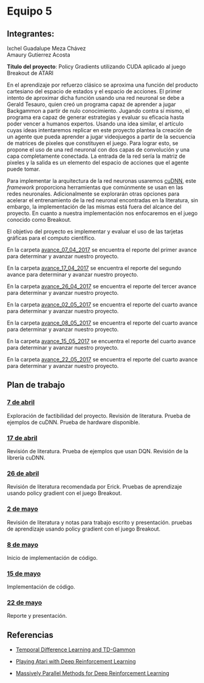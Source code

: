 # Equipo 5

## Integrantes:

Ixchel Guadalupe Meza Chávez  
Amaury Gutierrez Acosta  

**Título del proyecto**: Policy Gradients utilizando CUDA aplicado al juego Breakout de ATARI

En el aprendizaje por refuerzo clásico se aproxima una función del producto cartesiano del espacio de estados y el espacio de acciones. El primer intento de aproximar dicha función usando una red neuronal se debe a Gerald Tesauro, quien creó un programa capaz de aprender a jugar Backgammon a partir de nulo conocimiento. Jugando contra sí mismo, el programa era capaz de generar estrategias y evaluar su eficacia hasta poder vencer a humanos expertos. Usando una idea similar, el artículo cuyas ideas intentaremos replicar en este proyecto plantea la creación de un agente que pueda aprender a jugar videojuegos a partir de la secuencia de matrices de pixeles que constituyen el juego. Para lograr esto, se propone el uso de una red neuronal con dos capas de convolución y una capa completamente conectada. La entrada de la red sería la matriz de pixeles y la salida es un elemento del espacio de acciones que el agente puede tomar.

Para implementar la arquitectura de la red neuronas usaremos [cuDNN](https://developer.nvidia.com/cudnn), este *framework* proporciona herramientas que comúnmente se usan en las redes neuronales. Adicionalmente se explorarán otras opciones para acelerar el entrenamiento de la red neuronal encontradas en la literatura, sin embargo, la implementación de las mismas está fuera del alcance del proyecto. En cuanto a nuestra implementación nos enfocaremos en el juego conocido como Breakout.

El objetivo del proyecto es implementar y evaluar el uso de las tarjetas gráficas para el computo científico. 

En la carpeta [avance_07_04_2017](avance_07_04_2017) se encuentra el reporte del primer avance para determinar y avanzar nuestro proyecto.

En la carpeta [avance_17_04_2017](avance_17_04_2017) se encuentra el reporte del segundo avance para determinar y avanzar nuestro proyecto.

En la carpeta [avance_26_04_2017](avance_26_04_2017) se encuentra el reporte del tercer avance para determinar y avanzar nuestro proyecto.

En la carpeta [avance_02_05_2017](avance_02_05_2017) se encuentra el reporte del cuarto avance para determinar y avanzar nuestro proyecto.

En la carpeta [avance_08_05_2017](avance_08_05_2017) se encuentra el reporte del cuarto avance para determinar y avanzar nuestro proyecto.

En la carpeta [avance_15_05_2017](avance_15_05_2017) se encuentra el reporte del cuarto avance para determinar y avanzar nuestro proyecto.

En la carpeta [avance_22_05_2017](avance_22_05_2017) se encuentra el reporte del cuarto avance para determinar y avanzar nuestro proyecto.

## Plan de trabajo

### [7 de abril](avance_07_04_2017)

Exploración de factibilidad del proyecto. Revisión de literatura. Prueba de ejemplos de cuDNN. Prueba de hardware disponible.

### [17 de abril](avance_17_04_2017)

Revisión de literatura. Prueba de ejemplos que usan DQN. Revisión de la librería cuDNN.

### [26 de abril](avance_26_04_2017)

Revisión de literatura recomendada por Erick. Pruebas de aprendizaje usando policy gradient con el juego Breakout.

### [2 de mayo](avance_02_05_2017)

Revisión de literatura y notas para trabajo escrito y presentación. pruebas de aprendizaje usando policy gradient con el juego Breakout.

### [8 de mayo](avance_08_05_2017)

Inicio de implementación de código.

### [15 de mayo](avance_15_05_2017)

Implementación de código.

### [22 de mayo](avance_22_05_2017)

Reporte y presentación.

## Referencias

- [Temporal Difference Learning and TD-Gammon](http://courses.cs.washington.edu/courses/cse590hk/01sp/Readings/tesauro95cacm.pdf)

- [Playing Atari with Deep Reinforcement Learning](https://arxiv.org/pdf/1312.5602.pdf)

- [Massively Parallel Methods for Deep Reinforcement Learning](https://arxiv.org/pdf/1507.04296.pdf)
